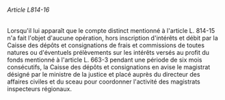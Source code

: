 ###### Article L814-16

Lorsqu'il lui apparaît que le compte distinct mentionné à l'article L. 814-15 n'a fait l'objet d'aucune opération, hors inscription d'intérêts et débit par la Caisse des dépôts et consignations de frais et commissions de toutes natures ou d'éventuels prélèvements sur les intérêts versés au profit du fonds mentionné à l'article L. 663-3 pendant une période de six mois consécutifs, la Caisse des dépôts et consignations en avise le magistrat désigné par le ministre de la justice et placé auprès du directeur des affaires civiles et du sceau pour coordonner l'activité des magistrats inspecteurs régionaux.

